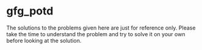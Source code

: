 # gfg_potd
The solutions to the problems given here are just for reference only. Please take the time to understand the problem and try to solve it on your own before looking at the solution.
